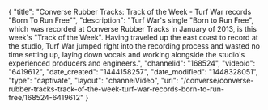 {
    "title": "Converse Rubber Tracks: Track of the Week - Turf War records \"Born To Run Free\"",
    "description": "Turf War's single \"Born to Run Free\", which was recorded at Converse Rubber Tracks in January of 2013, is this week's \"Track of the Week\". Having traveled up the east coast to record at the studio, Turf War jumped right into the recording process and wasted no time setting up, laying down vocals and working alongside the studio's experienced producers and engineers.",
    "channelid": "168524",
    "videoid": "6419612",
    "date_created": "1444158257",
    "date_modified": "1448328051",
    "type": "captivate",
    "layout": "channelVideo",
    "url": "\/converse\/converse-rubber-tracks-track-of-the-week-turf-war-records-born-to-run-free\/168524-6419612"
}
